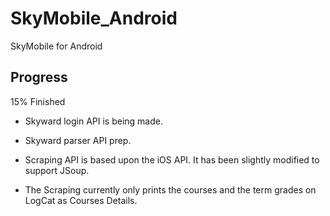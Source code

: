 # SkyMobile_Android
SkyMobile for Android

## Progress
15% Finished

- Skyward login API is being made.
- Skyward parser API prep.

- Scraping API is based upon the iOS API. It has been slightly modified to support JSoup.
- The Scraping currently only prints the courses and the term grades on LogCat as Courses Details.
